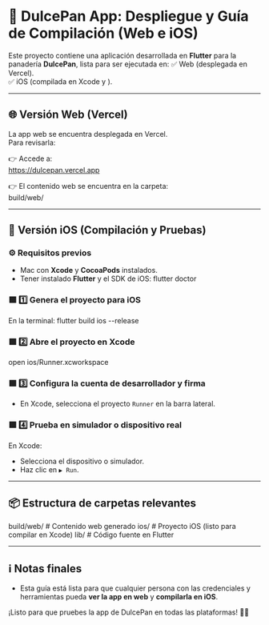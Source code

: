 # 🚀 DulcePan App: Despliegue y Guía de Compilación (Web e iOS)

Este proyecto contiene una aplicación desarrollada en **Flutter** para la panadería **DulcePan**, lista para ser ejecutada en:
✅ Web (desplegada en Vercel).  
✅ iOS (compilada en Xcode y ).

---

## 🌐 Versión Web (Vercel)

La app web se encuentra desplegada en Vercel.  
Para revisarla:

👉 Accede a:  
https://dulcepan.vercel.app

👉 El contenido web se encuentra en la carpeta:  
build/web/

---

## 📱 Versión iOS (Compilación y Pruebas)

### ⚙️ Requisitos previos

- Mac con **Xcode** y **CocoaPods** instalados.
- Tener instalado **Flutter** y el SDK de iOS:
  flutter doctor

### 🟩 1️⃣ Genera el proyecto para iOS

En la terminal:
flutter build ios --release

### 🟩 2️⃣ Abre el proyecto en Xcode

open ios/Runner.xcworkspace

### 🟩 3️⃣ Configura la cuenta de desarrollador y firma

- En Xcode, selecciona el proyecto `Runner` en la barra lateral.

### 🟩 4️⃣ Prueba en simulador o dispositivo real

En Xcode:

- Selecciona el dispositivo o simulador.
- Haz clic en `▶️ Run`.

---

## 📦 Estructura de carpetas relevantes

build/web/ # Contenido web generado
ios/ # Proyecto iOS (listo para compilar en Xcode)
lib/ # Código fuente en Flutter

---

## ℹ️ Notas finales

- Esta guía está lista para que cualquier persona con las credenciales y herramientas pueda **ver la app en web** y **compilarla en iOS**.

¡Listo para que pruebes la app de DulcePan en todas las plataformas! 🚀✨
